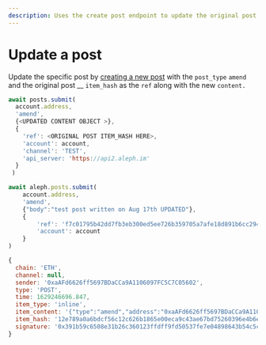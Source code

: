 ```yaml
---
description: Uses the create post endpoint to update the original post.
---
```


# Update a post

Update the specific post by [creating a new post](create-a-post.md) with the `post_type` `amend` and the original post __ `item_hash` as the `ref` along with the new `content.`

```javascript
await posts.submit(
  account.address, 
  'amend',
  {<UPDATED CONTENT OBJECT >},
  {
    'ref': <ORIGINAL POST ITEM_HASH HERE>,
    'account': account,
    'channel': 'TEST',
    'api_server: 'https://api2.aleph.im'
  }
 )
```

```javascript
await aleph.posts.submit(
    account.address, 
    'amend', 
    {"body":"test post written on Aug 17th UPDATED"}, 
    {
        'ref': 'f7c01795b42dd7fb3eb300ed5ee726b359705a7afe18d891b6cc2942496d5593', 
        'account': account
    }
)
```

```javascript
{
  chain: 'ETH',
  channel: null,
  sender: '0xaAFd6626ff5697BDaCCa9A1106097FC5C7C05602',
  type: 'POST',
  time: 1629246696.847,
  item_type: 'inline',
  item_content: '{"type":"amend","address":"0xaAFd6626ff5697BDaCCa9A1106097FC5C7C05602","content":{"body":"test post written on Aug 17th UPDATED"},"time":1629246696.847,"ref":"f7c01795b42dd7fb3eb300ed5ee726b359705a7afe18d891b6cc2942496d5593"}',
  item_hash: '12e789a0a6bdcf56c12c626b1865e00eca9c43ae67bd75260396e4b6e2cb96d3',
  signature: '0x391b59c6508e31b26c360123ffdff9fd50537fe7e04898643b54c5c7d4f39e6e623637abdc449007c20740eb33016881849fded0374655e4ed9425bedb3d2ac71c'
}
```
